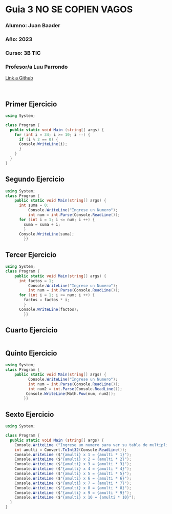 # Guia  3  NO SE COPIEN VAGOS

### **Alumno:** Juan Baader

### **Año:** 2023

### **Curso:** 3B TIC

### **Profesor/a** Luu Parrondo

[Link a Github](https://github.com/juanpanpanyz/Guia3)

<br>

## **Primer Ejercicio**

```c#
using System;

class Program {
  public static void Main (string[] args) {
    for (int i = 34; i >= 10; i --) {
      if (i % 2 == 0) {
      Console.WriteLine(i); 
      }
    }
  }
}
```

## **Segundo Ejercicio**

```c#
using System;
class Program {
    public static void Main(string[] args) {
      int suma = 0;
          Console.WriteLine("Ingrese un Numero");
          int num = int.Parse(Console.ReadLine());
      for (int i = 1; i <= num; i ++) {
        suma = suma + i;
        }
      Console.WriteLine(suma);
        }}
```

## **Tercer Ejercicio**

```c#
using System;
class Program {
    public static void Main(string[] args) {
      int factos = 1;
          Console.WriteLine("Ingrese un Numero");
          int num = int.Parse(Console.ReadLine());
      for (int i = 1; i <= num; i ++) {
        factos = factos * i;
        }
      Console.WriteLine(factos);
        }}
```

## **Cuarto Ejercicio**

```c#

```

## **Quinto Ejercicio**

```c#
using System;
class Program {
    public static void Main(string[] args) {
          Console.WriteLine("Ingrese un Numero");
          int num = int.Parse(Console.ReadLine());
          int num2 = int.Parse(Console.ReadLine());
         Console.WriteLine(Math.Pow(num, num2));
        }}
```

## **Sexto Ejercicio**

```c#
using System;

class Program {
  public static void Main (string[] args) {
    Console.WriteLine ("Ingrese un numero para ver su tabla de multiplicar del 1 al 10");
    int amulti = Convert.ToInt32(Console.ReadLine());
    Console.WriteLine ($"{amulti} x 1 = {amulti * 1}");
    Console.WriteLine ($"{amulti} x 2 = {amulti * 2}");
    Console.WriteLine ($"{amulti} x 3 = {amulti * 3}");
    Console.WriteLine ($"{amulti} x 4 = {amulti * 4}");
    Console.WriteLine ($"{amulti} x 5 = {amulti * 5}");
    Console.WriteLine ($"{amulti} x 6 = {amulti * 6}");
    Console.WriteLine ($"{amulti} x 7 = {amulti * 7}");
    Console.WriteLine ($"{amulti} x 8 = {amulti * 8}");
    Console.WriteLine ($"{amulti} x 9 = {amulti * 9}");
    Console.WriteLine ($"{amulti} x 10 = {amulti * 10}");
  }
}
```
